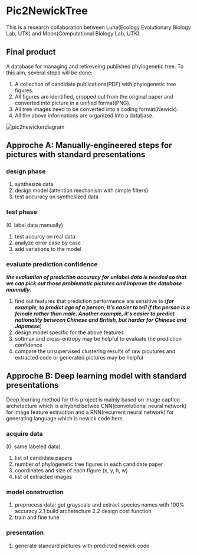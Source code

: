 # Pic2NewickTree
This is a research collaboration between Luna(Ecology Evolutionary Biology Lab, UTK) and Moon(Computational Biology Lab, UTK).

## Final product
A database for managing and retireveing published phylogenetic tree. To this aim, several steps will be done:

1. A collection of candidate publications(PDF) with phylogenetic tree figures.
2. All figures are identified, cropped out from the original paper and converted into picture in a unified format(PNG).
3. All tree images need to be converted into a coding format(Newick).
4. All the above informations are organized into a database.

![pic2newickerdiagram](https://user-images.githubusercontent.com/20075487/45761609-92911580-bbfa-11e8-993d-b955037f0d7b.png)

## Approche A: Manually-engineered steps for pictures with standard presentations
### design phase
1. synthesize data
2. design model (attention mechanism with simple filters)
3. test accuracy on synthesized data

### test phase
(0. label data manually)
1. test accurcy on real data
2. analyze error case by case
3. add variations to the model

### evaluate prediction confidence
***the evaluation of prediction accuracy for unlabel data is needed so that we can pick out those problematic pictures and improve the database mannully.***

1. find out features that prediction performence are sensitive to (***for example, to predict age of a person, it's easier to tell if the person is a female rather than male. Another example, it's easier to predict nationality between Chinese and British, but harder for Chinese and Japanese***)
2. design model specific for the above features
3. softmax and cross-entropy may be helpful to evaluate the prediction confidence
4. compare the unsupervised clustering results of raw picutures and extracted code or generated pictures may be helpful

## Approche B: Deep learning model with standard presentations
Deep learning method for this project is mainly based on image caption archetecture which is a hybrid betwee CNN(convolutional neural network) for image feature extraction and a RNN(recurrent neural network) for generating language which is newick code here. 

### acquire data
(0. same labeled data)
1. list of candidate papers
2. number of phylogenetic tree figures in each candidate paper
3. coordinates and size of each figure (x, y, h, w)
4. list of extracted images

### model construction
1. preprocess data: get grayscale and extract species names with 100% accuracy
2.1 build archetecture
2.2 design cost function
3. train and fine tune

### presentation
1. generate standard pictures with predicted newick code
